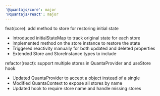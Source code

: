 ```yaml
---
'@quantajs/core': major
'@quantajs/react': major
---
```


feat(core): add method to store for restoring initial state

- Introduced initialStateMap to track original state for each store
- Implemented method on the store instance to restore the state
- Triggered reactivity manually for both updated and deleted properties
- Extended Store and StoreInstance types to include

refactor(react): support multiple stores in QuantaProvider and useStore hook

- Updated QuantaProvider to accept a object instead of a single
- Modified QuantaContext to expose all stores by name
- Updated hook to require store name and handle missing stores
